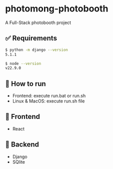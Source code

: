 # photomong-photobooth
A Full-Stack photobooth project

## :white_check_mark: Requirements
```bash
$ python -m django --version
5.1.1

$ node --version
v22.9.0
```

## :checkered_flag: How to run ##

- Frontend: execute run.bat or run.sh
- Linux & MacOS: execute run.sh file

## 🤡 Frontend

- React

## 👾 Backend

- Django
- SQlite
